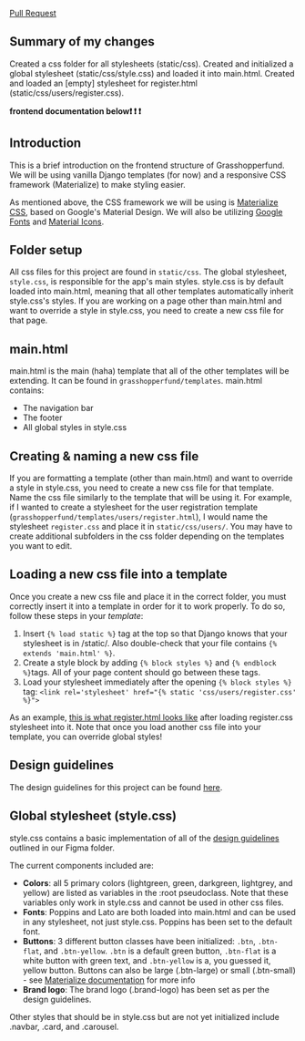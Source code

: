 [Pull Request](https://github.com/grasshopperfund/grasshopperfund/pull/48)

## Summary of my changes
Created a css folder for all stylesheets (static/css). Created and initialized a global stylesheet (static/css/style.css) and loaded it into main.html. Created and loaded an [empty] stylesheet for register.html (static/css/users/register.css).

**frontend documentation below❗ ❗ ❗**

## Introduction
This is a brief introduction on the frontend structure of Grasshopperfund. We will be using vanilla Django templates (for now) and a responsive CSS framework (Materialize) to make styling easier.

As mentioned above, the CSS framework we will be using is [Materialize CSS](https://materializecss.com/), based on Google's Material Design. We will also be utilizing [Google Fonts](https://fonts.google.com/) and [Material Icons](https://materializecss.com/icons.html).

## Folder setup
All css files for this project are found in `static/css`.
The global stylesheet, `style.css`, is responsible for the app's main styles. style.css is by default loaded into main.html, meaning that all other templates automatically inherit style.css's styles. If you are working on a page other than main.html and want to override a style in style.css, you need to create a new css file for that page.

## main.html
main.html is the main (haha) template that all of the other templates will be extending. It can be found in `grasshopperfund/templates`. main.html contains:


- The navigation bar
- The footer
- All global styles in style.css

## Creating & naming a new css file
If you are formatting a template (other than main.html) and want to override a style in style.css, you need to create a new css file for that template. Name the css file similarly to the template that will be using it. For example, if I wanted to create a stylesheet for the user registration template (`grasshopperfund/templates/users/register.html`), I would name the stylesheet `register.css` and place it in `static/css/users/`. You may have to create additional subfolders in the css folder depending on the templates you want to edit.

## Loading a new css file into a template
Once you create a new css file and place it in the correct folder, you must correctly insert it into a template in order for it to work properly. To do so, follow these steps in your _template_:

1. Insert `{% load static %}` tag at the top so that Django knows that your stylesheet is in /static/. Also double-check that your file contains `{% extends 'main.html' %}`.
2. Create a style block by adding `{% block styles %}` and `{% endblock %}`tags. All of your page content should go between these tags.
3. Load your stylesheet immediately after the opening `{% block styles %}` tag: `<link rel='stylesheet' href="{% static 'css/users/register.css' %}">`

As an example, [this is what register.html looks like](https://prnt.sc/vmh9vn) after loading register.css stylesheet into it.
Note that once you load another css file into your template, you can override global styles!

## Design guidelines
The design guidelines for this project can be found [here](https://www.figma.com/file/fEJlgeYxgEMve45zMURP4H/Design-Guidelines?node-id=0%3A1).

## Global stylesheet (style.css)
style.css contains a basic implementation of all of the [design guidelines](https://www.figma.com/file/fEJlgeYxgEMve45zMURP4H/Design-Guidelines?node-id=0%3A1) outlined in our Figma folder.

The current components included are:

- **Colors**: all 5 primary colors (lightgreen, green, darkgreen, lightgrey, and yellow) are listed as variables in the :root pseudoclass. Note that these variables only work in style.css and cannot be used in other css files.
- **Fonts**: Poppins and Lato are both loaded into main.html and can be used in any stylesheet, not just style.css. Poppins has been set to the default font.
- **Buttons**: 3 different button classes have been initialized: `.btn`, `.btn-flat`, and `.btn-yellow`. `.btn` is a default green button, `.btn-flat` is a white button with green text, and `.btn-yellow` is a, you guessed it, yellow button. Buttons can also be large (.btn-large) or small (.btn-small) - see [Materialize documentation](https://materializecss.com/buttons.html) for more info
- **Brand logo**: The brand logo (.brand-logo) has been set as per the design guidelines.

Other styles that should be in style.css but are not yet initialized include .navbar, .card, and .carousel.
